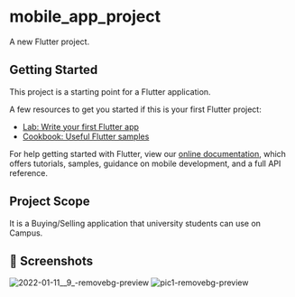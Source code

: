 # mobile_app_project

A new Flutter project.

## Getting Started

This project is a starting point for a Flutter application.

A few resources to get you started if this is your first Flutter project:

- [Lab: Write your first Flutter app](https://flutter.dev/docs/get-started/codelab)
- [Cookbook: Useful Flutter samples](https://flutter.dev/docs/cookbook)

For help getting started with Flutter, view our
[online documentation](https://flutter.dev/docs), which offers tutorials,
samples, guidance on mobile development, and a full API reference.

## Project Scope
It is a Buying/Selling application that university students can use on Campus.

## 📸 Screenshots

![2022-01-11__9_-removebg-preview](https://user-images.githubusercontent.com/64138592/148940715-1267d213-27b8-4c34-9a5a-35cb7a7dc800.png)
![pic1-removebg-preview](https://user-images.githubusercontent.com/64138592/148940742-b2afd645-7002-4a1f-9c03-0f010c907a57.png)
